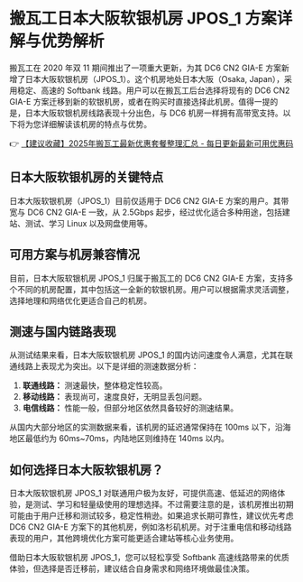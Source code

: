 # 搬瓦工日本大阪软银机房 JPOS_1 方案详解与优势解析

搬瓦工在 2020 年双 11 期间推出了一项重大更新，为其 DC6 CN2 GIA-E 方案新增了日本大阪软银机房（JPOS_1）。这个机房地处日本大阪（Osaka, Japan），采用稳定、高速的 Softbank 线路。用户可以在搬瓦工后台选择将现有的 DC6 CN2 GIA-E 方案迁移到新的软银机房，或者在购买时直接选择此机房。值得一提的是，日本大阪软银机房线路表现十分出色，与 DC6 机房一样拥有高带宽支持。以下将为您详细解读该机房的特点与优势。

👉 [【建议收藏】2025年搬瓦工最新优惠套餐整理汇总 - 每日更新最新可用优惠码](https://bit.ly/banwagon)

## 日本大阪软银机房的关键特点

日本大阪软银机房（JPOS_1）目前仅适用于 DC6 CN2 GIA-E 方案的用户。其带宽与 DC6 CN2 GIA-E 一致，从 2.5Gbps 起步，经过优化适合多种用途，包括建站、测试、学习 Linux 以及网盘使用等。

## 可用方案与机房兼容情况

目前，日本大阪软银机房 JPOS_1 归属于搬瓦工的 DC6 CN2 GIA-E 方案，支持多个不同的机房配置，其中包括这一全新的软银机房。用户可以根据需求灵活调整，选择地理和网络优化更适合自己的机房。

## 测速与国内链路表现

从测试结果来看，日本大阪软银机房 JPOS_1 的国内访问速度令人满意，尤其在联通线路上表现尤为突出。以下是详细的测速数据分析：

1. **联通线路：** 测速最快，整体稳定性较高。
2. **移动线路：** 表现尚可，速度良好，无明显丢包问题。
3. **电信线路：** 性能一般，但部分地区依然具备较好的测速结果。

从国内大部分地区的实测数据来看，该机房的延迟通常保持在 100ms 以下，沿海地区最低约为 60ms~70ms，内陆地区则维持在 140ms 以内。

## 如何选择日本大阪软银机房？

日本大阪软银机房 JPOS_1 对联通用户极为友好，可提供高速、低延迟的网络体验，是测试、学习和轻量级使用的理想选择。不过需要注意的是，该机房推出初期可能由于用户迁移和测试较多，稳定性稍逊。如果追求长期可靠性，建议优先考虑 DC6 CN2 GIA-E 方案下的其他机房，例如洛杉矶机房。对于注重电信和移动线路表现的用户，其他跨境优化方案可能更适合建站等核心业务使用。

借助日本大阪软银机房 JPOS_1，您可以轻松享受 Softbank 高速线路带来的优质体验，但选择是否迁移前，建议结合自身需求和网络环境做最佳决策。